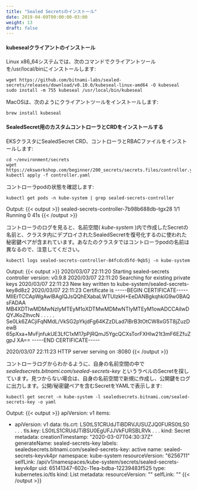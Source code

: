 ```yaml
---
title: "Sealed Secretsのインストール"
date: 2019-04-09T00:00:00-03:00
weight: 13
draft: false
---
```


<!--
#### Installing the kubeseal Client
For Linux x86_64 systems, the client-tool may be installed into /usr/local/bin with the following command:
-->
#### kubesealクライアントのインストール
Linux x86_64システムでは、次のコマンドでクライアントツールを/usr/local/binにインストールします:
```
wget https://github.com/bitnami-labs/sealed-secrets/releases/download/v0.10.0/kubeseal-linux-amd64 -O kubeseal
sudo install -m 755 kubeseal /usr/local/bin/kubeseal
```
<!--
For MacOS systems, the client-tool is installed as follows:
-->
MacOSは、次のようにクライアントツールをインストールします:
```
brew install kubeseal
```

<!--
#### Installing the Custom Controller and CRD for SealedSecret
Install the SealedSecret CRD, controller and RBAC artifacts on your EKS cluster as follows:
-->
#### SealedSecret用のカスタムコントローラとCRDをインストールする
EKSクラスタにSealedSecret CRD、コントローラとRBACファイルをインストールします:
```
cd ~/environment/secrets
wget https://eksworkshop.com/beginner/200_secrets/secrets.files/controller.yaml
kubectl apply -f controller.yaml
```

<!--
Check the status of the controller pod.
-->
コントローラpodの状態を確認します:
```
kubectl get pods -n kube-system | grep sealed-secrets-controller
```
Output:
{{< output >}}
sealed-secrets-controller-7b98b688db-tgx28            1/1     Running   0          41s
{{< /output >}}

<!--
The logs printed by the controller reveal the name of the Secret that it created in its namespace, *kube-system*, and which contais the private key pair used by the controller for unsealing SealedSecrets deployed to the cluster. Note that the name of the controller pod will be different in your cluster.
-->
コントローラのログを見ると、名前空間( *kube-system* )内で作成したSecretの名前と、クラスタ内にデプロイされたSealedSecretを復号化するのに使われた秘密鍵ペアが含まれています。あなたのクラスタではコントローラpodの名前は異なるので、注意してください。
```
kubectl logs sealed-secrets-controller-84fcdcd5fd-9qb5j -n kube-system
```
Output:
{{< output >}}
2020/03/07 22:11:20 Starting sealed-secrets controller version: v0.9.8
2020/03/07 22:11:20 Searching for existing private keys
2020/03/07 22:11:23 New key written to kube-system/sealed-secrets-key8d8z2
2020/03/07 22:11:23 Certificate is 
-----BEGIN CERTIFICATE-----
MIIErTCCApWgAwIBAgIQJsQQhEXabaLWTUIzkH+EeDANBgkqhkiG9w0BAQsFADAA
MB4XDTIwMDMwNzIyMTEyM1oXDTMwMDMwNTIyMTEyM1owADCCAiIwDQYJKoZIhvcN
. . . . .
Se0Lk6ZACjiFqNMdL/VkSG2pYkjdFg64KZzDLad7lBrB3tOtCW8xG5T8jZuzDewB
65pXxa+MvFjnfukUE3LfC1xM17pPjRQmJ5YgcQCXsTorFXHIw21t3mF6EZfuZgpJ
XA==
-----END CERTIFICATE-----

2020/03/07 22:11:23 HTTP server serving on :8080
{{< /output >}}

<!--
As seen from the logs of the controller, it searches for a Secret with the label *sealedsecrets.bitnami.com/sealed-secrets-key* in its namespace. If it does not find one, it creates a new one in its namespace and prints the public key portion of the key pair to its output logs. View the contents of the Secret which contais the public/private key pair in YAML format as follows:
-->
コントローラログからわかるように、自身の名前空間の中で *sealedsecrets.bitnami.com/sealed-secrets-key* というラベルのSecretを探しています。見つからない場合は、自身の名前空間で新規に作成し、公開鍵をログに出力します。公開/秘密鍵ペアを含むSecretをYAMLで表示します:
```
kubectl get secret -n kube-system -l sealedsecrets.bitnami.com/sealed-secrets-key -o yaml
```
Output:
{{< output >}}
apiVersion: v1
items:
- apiVersion: v1
  data:
    tls.crt: LS0tLS1CRUdJTiBDRVJUSUZJQ0FURS0tLS0 . . .
    tls.key: LS0tLS1CRUdJTiBSU0EgUFJJVkFURSBLRVk . . .
  kind: Secret
  metadata:
    creationTimestamp: "2020-03-07T04:30:37Z"
    generateName: sealed-secrets-key
    labels:
      sealedsecrets.bitnami.com/sealed-secrets-key: active
    name: sealed-secrets-keyvk4pr
    namespace: kube-system
    resourceVersion: "6256711"
    selfLink: /api/v1/namespaces/kube-system/secrets/sealed-secrets-keyvk4pr
    uid: 65141347-602c-11ea-bdba-12239483f525
  type: kubernetes.io/tls
kind: List
metadata:
  resourceVersion: ""
  selfLink: ""
{{< /output >}}
